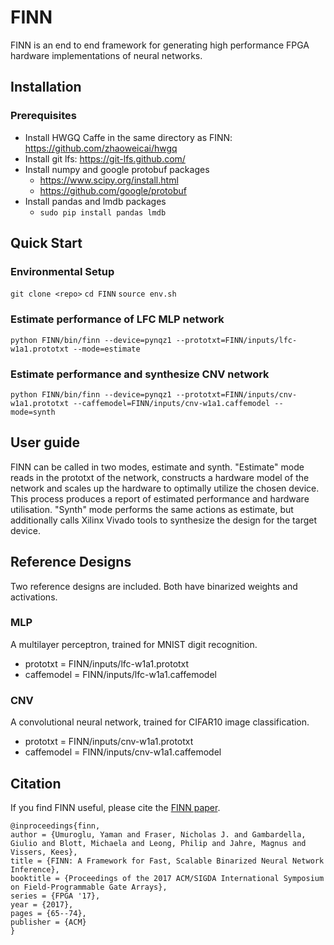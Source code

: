 # FINN

FINN is an end to end framework for generating high performance FPGA hardware implementations of neural networks. 

## Installation

### Prerequisites

- Install HWGQ Caffe in the same directory as FINN: https://github.com/zhaoweicai/hwgq
- Install git lfs: https://git-lfs.github.com/
- Install numpy and google protobuf packages
    - https://www.scipy.org/install.html
    - https://github.com/google/protobuf
- Install pandas and lmdb packages
    - `sudo pip install pandas lmdb`

## Quick Start
### Environmental Setup

```git clone <repo>```
```cd FINN```
```source env.sh```

### Estimate performance of LFC MLP network

```python FINN/bin/finn --device=pynqz1 --prototxt=FINN/inputs/lfc-w1a1.prototxt --mode=estimate```

### Estimate performance and synthesize CNV network

```python FINN/bin/finn --device=pynqz1 --prototxt=FINN/inputs/cnv-w1a1.prototxt --caffemodel=FINN/inputs/cnv-w1a1.caffemodel --mode=synth```

## User guide

FINN can be called in two modes, estimate and synth. "Estimate" mode reads in the prototxt of the network, constructs a hardware model of the network and scales up the hardware to optimally utilize the chosen device. This process produces a report of estimated performance and hardware utilisation. "Synth" mode performs the same actions as estimate, but additionally calls Xilinx Vivado tools to synthesize the design for the target device.  


## Reference Designs

Two reference designs are included. Both have binarized weights and activations.

### MLP
A multilayer perceptron, trained for MNIST digit recognition. 

- prototxt = FINN/inputs/lfc-w1a1.prototxt
- caffemodel = FINN/inputs/lfc-w1a1.caffemodel

### CNV
A convolutional neural network, trained for CIFAR10 image classification.

- prototxt = FINN/inputs/cnv-w1a1.prototxt
- caffemodel = FINN/inputs/cnv-w1a1.caffemodel

## Citation
If you find FINN useful, please cite the [FINN paper](https://arxiv.org/abs/1612.07119).

    @inproceedings{finn,
    author = {Umuroglu, Yaman and Fraser, Nicholas J. and Gambardella, Giulio and Blott, Michaela and Leong, Philip and Jahre, Magnus and Vissers, Kees},
    title = {FINN: A Framework for Fast, Scalable Binarized Neural Network Inference},
    booktitle = {Proceedings of the 2017 ACM/SIGDA International Symposium on Field-Programmable Gate Arrays},
    series = {FPGA '17},
    year = {2017},
    pages = {65--74},
    publisher = {ACM}
    }


